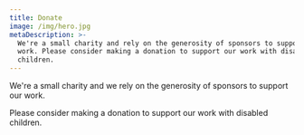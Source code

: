 ```yaml
---
title: Donate
image: /img/hero.jpg
metaDescription: >-
  We're a small charity and rely on the generosity of sponsors to support our
  work. Please consider making a donation to support our work with disabled
  children.
---
```

We're a small charity and we rely on the generosity of sponsors to support our work.

Please consider making a donation to support our work with disabled children.
